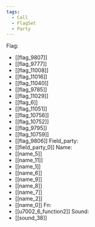 ```yaml
---
tags:
  - Call
  - FlagSet
  - Party
---
```

Flag:
- [[flag_9807]]
- [[flag_9777]]
- [[flag_11008]]
- [[flag_11016]]
- [[flag_11040]]
- [[flag_9785]]
- [[flag_11029]]
- [[flag_6]]
- [[flag_11051]]
- [[flag_10756]]
- [[flag_10752]]
- [[flag_9795]]
- [[flag_10759]]
- [[flag_9806]]
Field_party:
- [[field_party_0]]
Name:
- [[name_5]]
- [[name_11]]
- [[name_1]]
- [[name_6]]
- [[name_9]]
- [[name_8]]
- [[name_7]]
- [[name_2]]
- [[name_0]]
Fn:
- [[u7002_6_function2]]
Sound:
- [[sound_38]]
